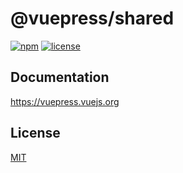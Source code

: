 # @vuepress/shared

[![npm](https://badgen.net/npm/v/@vuepress/shared/next)](https://www.npmjs.com/package/@vuepress/shared)
[![license](https://badgen.net/github/license/vuepress/core)](https://github.com/vuepress/core/blob/main/LICENSE)

## Documentation

https://vuepress.vuejs.org

## License

[MIT](https://github.com/vuepress/core/blob/main/LICENSE)
